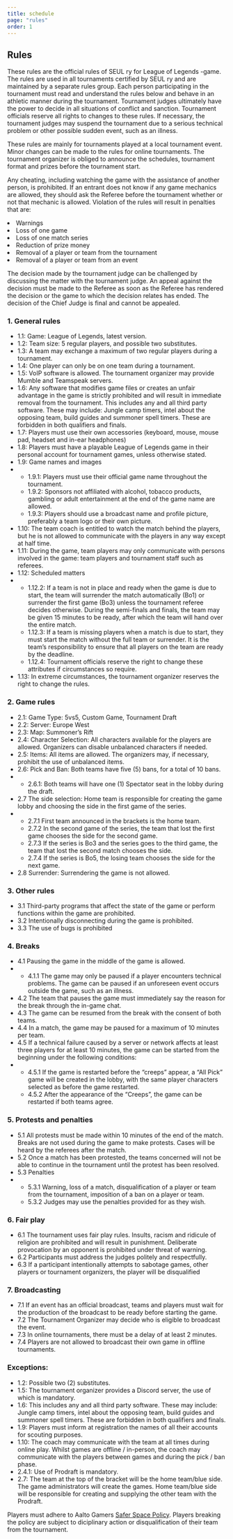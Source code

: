 ```yaml
---
title: schedule
page: "rules"
order: 1
---
```


## Rules

These rules are the official rules of SEUL ry for League of Legends -game. The rules are
used in all tournaments certified by SEUL ry and are maintained by a separate rules group.
Each person participating in the tournament must read and understand the rules below and
behave in an athletic manner during the tournament. Tournament judges ultimately have the
power to decide in all situations of conflict and sanction. Tournament officials reserve all
rights to changes to these rules. If necessary, the tournament judges may suspend the
tournament due to a serious technical problem or other possible sudden event, such as an
illness.

These rules are mainly for tournaments played at a local tournament event. Minor changes
can be made to the rules for online tournaments. The tournament organizer is obliged to
announce the schedules, tournament format and prizes before the tournament start.

Any cheating, including watching the game with the assistance of another person, is
prohibited. If an entrant does not know if any game mechanics are allowed, they should ask
the Referee before the tournament whether or not that mechanic is allowed. Violation of the
rules will result in penalties that are:

<cl>
    <li>Warnings</li>
    <li>Loss of one game  </li>
    <li>Loss of one match series  </li>
    <li>Reduction of prize money  </li>
    <li>Removal of a player or team from the tournament  </li>
    <li>Removal of a player or team from an event  </li>
</cl>

The decision made by the tournament judge can be challenged by discussing the matter with
the tournament judge. An appeal against the decision must be made to the Referee as soon
as the Referee has rendered the decision or the game to which the decision relates has
ended. The decision of the Chief Judge is final and cannot be appealed.

### 1. General rules
  - 1.1: Game: League of Legends, latest version.
  - 1.2: Team size: 5 regular players, and possible two substitutes.
  - 1.3: A team may exchange a maximum of two regular players during a tournament.
  - 1.4: One player can only be on one team during a tournament.
  - 1.5: VoIP software is allowed. The tournament organizer may provide Mumble and
Teamspeak servers.
  - 1.6: Any software that modifies game files or creates an unfair advantage in the
  game is strictly prohibited and will result in immediate removal from the tournament.
  This includes any and all third party software. These may include: Jungle camp
  timers, intel about the opposing team, build guides and summoner spell timers.
  These are forbidden in both qualifiers and finals.
  - 1.7: Players must use their own accessories (keyboard, mouse, mouse pad, headset
  and in-ear headphones)
  - 1.8: Players must have a playable League of Legends game in their personal
  account for tournament games, unless otherwise stated.
  - 1.9: Game names and images
  -
    - 1.9.1: Players must use their official game name throughout the tournament.
    - 1.9.2: Sponsors not affiliated with alcohol, tobacco products, gambling or
    adult entertainment at the end of the game name are allowed.
    - 1.9.3: Players should use a broadcast name and profile picture, preferably a
    team logo or their own picture.
  - 1.10: The team coach is entitled to watch the match behind the players, but he is not
  allowed to communicate with the players in any way except at half time.
  - 1.11: During the game, team players may only communicate with persons involved in
  the game: team players and tournament staff such as referees.
  - 1.12: Scheduled matters
  -
    - 1.12.2: If a team is not in place and ready when the game is due to start, the
    team will surrender the match automatically (Bo1) or surrender the first game
    (Bo3) unless the tournament referee decides otherwise. During the
    semi-finals and finals, the team may be given 15 minutes to be ready, after
    which the team will hand over the entire match.
    - 1.12.3: If a team is missing players when a match is due to start, they must
    start the match without the full team or surrender. It is the team’s responsibility
    to ensure that all players on the team are ready by the deadline.
    - 1.12.4: Tournament officials reserve the right to change these attributes if
    circumstances so require.
  - 1.13: In extreme circumstances, the tournament organizer reserves the right to
  change the rules.

### 2. Game rules
  - 2.1: Game Type: 5vs5, Custom Game, Tournament Draft
  - 2.2: Server: Europe West
  - 2.3: Map: Summoner’s Rift
  - 2.4: Character Selection: All characters available for the players are allowed.
  Organizers can disable unbalanced characters if needed.
  - 2.5: Items: All items are allowed. The organizers may, if necessary, prohibit the use of
  unbalanced items.
  - 2.6: Pick and Ban: Both teams have five (5) bans, for a total of 10 bans.
  - 
    - 2.6.1: Both teams will have one (1) Spectator seat in the lobby during the
    draft.
  - 2.7 The side selection: Home team is responsible for creating the game lobby and
  choosing the side in the first game of the series.
  -
    - 2.7.1 First team announced in the brackets is the home team.
    - 2.7.2 In the second game of the series, the team that lost the first game
    chooses the side for the second game.
    - 2.7.3 If the series is Bo3 and the series goes to the third game, the team that
    lost the second match chooses the side.
    - 2.7.4 If the series is Bo5, the losing team chooses the side for the next game.
  - 2.8 Surrender: Surrendering the game is not allowed.

### 3. Other rules
   - 3.1 Third-party programs that affect the state of the game or perform functions within
   the game are prohibited.
   - 3.2 Intentionally disconnecting during the game is prohibited.
   - 3.3 The use of bugs is prohibited
  
### 4. Breaks
  - 4.1 Pausing the game in the middle of the game is allowed.
  -
    - 4.1.1 The game may only be paused if a player encounters technical
     problems. The game can be paused if an unforeseen event occurs outside
     the game, such as an illness.
   - 4.2 The team that pauses the game must immediately say the reason for the break
   through the in-game chat.
   - 4.3 The game can be resumed from the break with the consent of both teams.
   - 4.4 In a match, the game may be paused for a maximum of 10 minutes per team.
   - 4.5 If a technical failure caused by a server or network affects at least three players
   for at least 10 minutes, the game can be started from the beginning under the
   following conditions:
   -
     - 4.5.1 If the game is restarted before the “creeps” appear, a “All Pick” game
     will be created in the lobby, with the same player characters selected as
     before the game restarted.
     - 4.5.2 After the appearance of the “Creeps”, the game can be restarted if both
        teams agree.

### 5. Protests and penalties
   - 5.1 All protests must be made within 10 minutes of the end of the match. Breaks are
   not used during the game to make protests. Cases will be heard by the referees after
   the match.
   - 5.2 Once a match has been protested, the teams concerned will not be able to
   continue in the tournament until the protest has been resolved.
   - 5.3 Penalties
   - 
     - 5.3.1 Warning, loss of a match, disqualification of a player or team from the
     tournament, imposition of a ban on a player or team.
     - 5.3.2 Judges may use the penalties provided for as they wish.

### 6. Fair play
   - 6.1 The tournament uses fair play rules. Insults, racism and ridicule of religion are
   prohibited and will result in punishment. Deliberate provocation by an opponent is
   prohibited under threat of warning.
   - 6.2 Participants must address the judges politely and respectfully.
   - 6.3 If a participant intentionally attempts to sabotage games, other players or
   tournament organizers, the player will be disqualified

### 7. Broadcasting
  - 7.1 If an event has an official broadcast, teams and players must wait for the
  production of the broadcast to be ready before starting the game.
  - 7.2 The Tournament Organizer may decide who is eligible to broadcast the event.
  - 7.3 In online tournaments, there must be a delay of at least 2 minutes.
  - 7.4 Players are not allowed to broadcast their own game in offline tournaments.
  
### Exceptions:
  - 1.2: Possible two (2) substitutes.
  - 1.5: The tournament organizer provides a Discord server, the use of which is
  mandatory.
  - 1.6: This includes any and all third party software. These may include: Jungle camp
  timers, intel about the opposing team, build guides and summoner spell timers.
  These are forbidden in both qualifiers and finals.
  - 1.9: Players must inform at registration the names of all their accounts for scouting
  purposes.
  - 1.10: The coach may communicate with the team at all times during online play.
  Whilst games are offline / in-person, the coach may communicate with the players
  between games and during the pick / ban phase.
  - 2.4.1: Use of Prodraft is mandatory.
  - 2.7: The team at the top of the bracket will be the home team/blue side. The game
  administrators will create the games. Home team/blue side will be responsible for
  creating and supplying the other team with the Prodraft.

Players must adhere to Aalto Gamers [Safer Space Policy](aaltogamers.com/safespace). Players breaking the policy are subject to diciplinary action or disqualification of their team from the tournament.
&nbsp;
